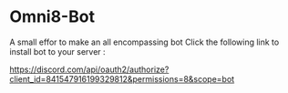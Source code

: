 # Omni8-Bot
A small effor to make an all encompassing bot 
Click the following link to install bot to your server :


https://discord.com/api/oauth2/authorize?client_id=841547916199329812&permissions=8&scope=bot
